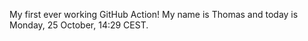 My first ever working GitHub Action!
My name is Thomas and today is Monday, 25 October, 14:29 CEST. 
